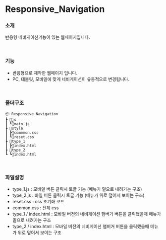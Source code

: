 # Responsive_Navigation

### 소개

반응형 네비게이션기능이 있는 웹페이지입니다.

<br>

### 기능

- 반응형으로 제작한 웹페이지 입니다.
- PC, 테블릿, 모바일에 맞게 네비게이션이 유동적으로 변경됩니다.

<br>

### 폴더구조

```
📦 Responsive_Navigation
┣ 📂js
┃ ┗📜main.js
┣ 📂style
┃ ┣📜commmon.css
┃ ┗📜reset.css
┣ 📂type_1
┃ ┣📜index.html
┣ 📂type_2
┗ ┗📜index.html
```

<br>

### 파일설명

- type_1.js : 모바일 버튼 클릭시 토글 기능 (메뉴가 밑으로 내려가는 구조)
- type_2.js : 바일 버튼 클릭시 토글 기능 (메뉴가 위로 덮어서 보이는 구조)
- reset.css : css 초기화 코드
- common.css : 전체 css
- type_1 / index.html : 모바일 버전의 네비게이션 햄버거 버튼을 클릭했을때 메뉴가 밑으로 내려가는 구조
- type_2 / index.html : 모바일 버전의 네비게이션 햄버거 버튼을 클릭했을때 메뉴가 위로 덮어서 보이는 구조
